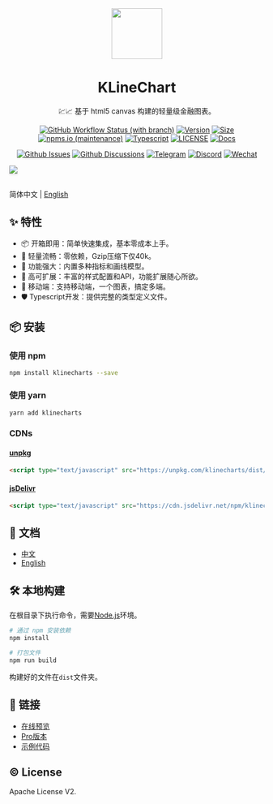 <div align="center">
  <a href="https://klinecharts.com">
    <img style="height: 100px" src="https://cdn.nlark.com/yuque/0/2023/png/8403091/1682453956361-assets/web-upload/d21fec8e-7503-47ce-9f91-faceece21195.png"/>
  </a>
</div>
<h1 align="center">KLineChart</h1>
<p align="center">💹📈 基于 html5 canvas 构建的轻量级金融图表。</p>
<div align="center">

[![GitHub Workflow Status (with branch)](https://img.shields.io/github/actions/workflow/status/liihuu/KLineChart/build.yml?logo=github)](https://github.com/liihuu/KLineChart/actions/workflows/build.yml)
[![Version](https://badgen.net/npm/v/klinecharts)](https://www.npmjs.com/package/klinecharts)
[![Size](https://badgen.net/bundlephobia/minzip/klinecharts@latest)](https://bundlephobia.com/result?p=klinecharts@latest)
[![npms.io (maintenance)](https://img.shields.io/npms-io/quality-score/klinecharts)](https://www.npmjs.com/package/klinecharts)
[![Typescript](https://badgen.net/npm/types/klinecharts)](types/index.d.ts)
[![LICENSE](https://badgen.net/github/license/liihuu/KLineChart)](LICENSE)
[![Docs](https://badgen.net/badge/docs%20by/vitepress/10B981)](https://vitepress.dev/)

</div>

<div align="center">

[![Github Issues](https://img.shields.io/static/v1?color=1f2328&logo=github&logoColor=fff&label&message=Github%20Issues)](https://github.com/liihuu/KLineChart/issues)
[![Github Discussions](https://img.shields.io/static/v1?color=1f2328&logo=github&logoColor=fff&label&message=Github%20Discussions)](https://github.com/liihuu/KLineChart/discussions)
[![Telegram](https://img.shields.io/static/v1?color=1296DB&logo=telegram&logoColor=fff&label&message=Telegram)](https://t.me/+098syuQtzI0yNzll)
[![Discord](https://img.shields.io/static/v1?color=738BD8&logo=discord&logoColor=fff&label&message=Discord)](https://discord.gg/7YjHYgvvvZ)
[![Wechat](https://img.shields.io/static/v1?color=1EBE1F&logo=wechat&logoColor=fff&label&message=微信)](https://klinecharts.com/guide/feedback.html)

</div>

<img style="box-shadow:0px 2px 4px rgba(41, 44, 44, 0.12);margin-bottom:16px" src="https://cdn.nlark.com/yuque/0/2023/jpeg/8403091/1683224914539-assets/web-upload/a2134d7e-e47b-4040-aaf0-662d83e43878.jpeg" />

简体中文 | [English](./README.md)

## ✨ 特性
+ 📦 开箱即用：简单快速集成，基本零成本上手。
+ 🚀 轻量流畅：零依赖，Gzip压缩下仅40k。
+ 💪 功能强大：内置多种指标和画线模型。
+ 🎨 高可扩展：丰富的样式配置和API，功能扩展随心所欲。
+ 📱 移动端：支持移动端，一个图表，搞定多端。
+ 🛡 Typescript开发：提供完整的类型定义文件。

## 📦 安装
### 使用 npm
```bash
npm install klinecharts --save
```

### 使用 yarn
```bash
yarn add klinecharts
```

### CDNs
#### [unpkg](https://unpkg.com)
```html
<script type="text/javascript" src="https://unpkg.com/klinecharts/dist/klinecharts.min.js"></script>
```

#### [jsDelivr](https://cdn.jsdelivr.net)
```html
<script type="text/javascript" src="https://cdn.jsdelivr.net/npm/klinecharts/dist/klinecharts.min.js"></script>
```

## 📄 文档
+ [中文](https://www.klinecharts.com)
+ [English](https://www.klinecharts.com/en-US)

## 🛠️ 本地构建
在根目录下执行命令，需要[Node.js](https://nodejs.org)环境。
```bash
# 通过 npm 安装依赖
npm install

# 打包文件
npm run build
```
构建好的文件在`dist`文件夹。

## 🔗 链接
+ [在线预览](https://preview.klinecharts.com)
+ [Pro版本](https://pro.klinecharts.com)
+ [示例代码](https://github.com/liihuu/KLineChartSample)

## ©️ License
Apache License V2.
